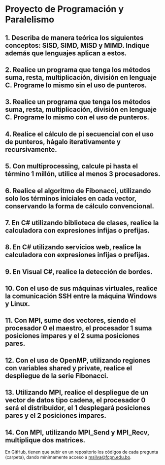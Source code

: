 # Proyecto de Programación y Paralelismo

## 1. Describa de manera teórica los siguientes conceptos: SISD, SIMD, MISD y MIMD. Indique además que lenguajes aplican a estos.

## 2. Realice un programa que tenga los métodos suma, resta, multiplicación, división en lenguaje C. Programe lo mismo sin el uso de punteros.

## 3. Realice un programa que tenga los métodos suma, resta, multiplicación, división en lenguaje C. Programe lo mismo con el uso de punteros.

## 4. Realice el cálculo de pi secuencial con el uso de punteros, hágalo iterativamente y recursivamente.

## 5. Con multiprocessing, calcule pi hasta el término 1 millón, utilice al menos 3 procesadores.

## 6. Realice el algoritmo de Fibonacci, utilizando solo los términos iniciales en cada vector, conservando la forma de cálculo convencional.

## 7. En C# utilizando biblioteca de clases, realice la calculadora con expresiones infijas o prefijas.

## 8. En C# utilizando servicios web, realice la calculadora con expresiones infijas o prefijas.

## 9. En Visual C#, realice la detección de bordes.

## 10. Con el uso de sus máquinas virtuales, realice la comunicación SSH entre la máquina Windows y Linux.

## 11. Con MPI, sume dos vectores, siendo el procesador 0 el maestro, el procesador 1 suma posiciones impares y el 2 suma posiciones pares.

## 12. Con el uso de OpenMP, utilizando regiones con variables shared y private, realice el despliegue de la serie Fibonacci.

## 13. Utilizando MPI, realice el despliegue de un vector de datos tipo cadena, el procesador 0 será el distribuidor, el 1 desplegará posiciones pares y el 2 posiciones impares.

## 14. Con MPI, utilizando MPI_Send y MPI_Recv, multiplique dos matrices.

En GitHub, tienen que subir en un repositorio los códigos de cada pregunta (carpeta), dando mínimamente acceso a msilva@fcpn.edu.bo.
